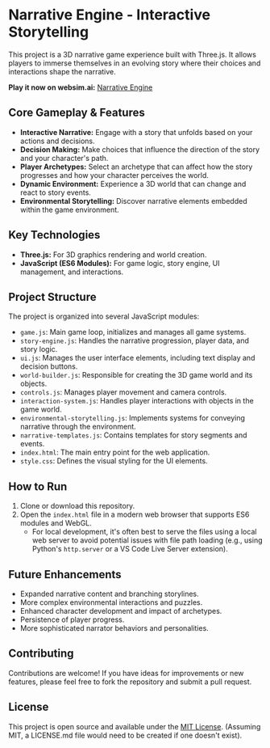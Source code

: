 # Narrative Engine - Interactive Storytelling

This project is a 3D narrative game experience built with Three.js. It allows players to immerse themselves in an evolving story where their choices and interactions shape the narrative.

**Play it now on websim.ai:** [Narrative Engine](https://websim.com/@SOFAKINGSADBOI/narrative-engine-interactive-storytelling/10)

## Core Gameplay & Features

*   **Interactive Narrative:** Engage with a story that unfolds based on your actions and decisions.
*   **Decision Making:** Make choices that influence the direction of the story and your character's path.
*   **Player Archetypes:** Select an archetype that can affect how the story progresses and how your character perceives the world.
*   **Dynamic Environment:** Experience a 3D world that can change and react to story events.
*   **Environmental Storytelling:** Discover narrative elements embedded within the game environment.

## Key Technologies

*   **Three.js:** For 3D graphics rendering and world creation.
*   **JavaScript (ES6 Modules):** For game logic, story engine, UI management, and interactions.

## Project Structure

The project is organized into several JavaScript modules:

*   `game.js`: Main game loop, initializes and manages all game systems.
*   `story-engine.js`: Handles the narrative progression, player data, and story logic.
*   `ui.js`: Manages the user interface elements, including text display and decision buttons.
*   `world-builder.js`: Responsible for creating the 3D game world and its objects.
*   `controls.js`: Manages player movement and camera controls.
*   `interaction-system.js`: Handles player interactions with objects in the game world.
*   `environmental-storytelling.js`: Implements systems for conveying narrative through the environment.
*   `narrative-templates.js`: Contains templates for story segments and events.
*   `index.html`: The main entry point for the web application.
*   `style.css`: Defines the visual styling for the UI elements.

## How to Run

1.  Clone or download this repository.
2.  Open the `index.html` file in a modern web browser that supports ES6 modules and WebGL.
    *   For local development, it's often best to serve the files using a local web server to avoid potential issues with file path loading (e.g., using Python's `http.server` or a VS Code Live Server extension).

## Future Enhancements

*   Expanded narrative content and branching storylines.
*   More complex environmental interactions and puzzles.
*   Enhanced character development and impact of archetypes.
*   Persistence of player progress.
*   More sophisticated narrator behaviors and personalities.

## Contributing

Contributions are welcome! If you have ideas for improvements or new features, please feel free to fork the repository and submit a pull request.

## License

This project is open source and available under the [MIT License](LICENSE.md). (Assuming MIT, a LICENSE.md file would need to be created if one doesn't exist).
